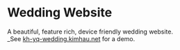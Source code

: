 # Wedding Website
A beautiful, feature rich, device friendly wedding website.  
_See [kh-yq-wedding.kimhau.net](https://kh-yq-wedding.kimhau.net/) for a demo.
